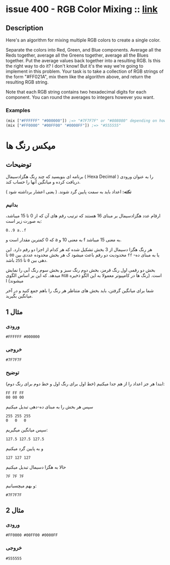 # issue 400 - RGB Color Mixing :: [link](https://ericnormand.me/issues/purelyfunctional-tv-newsletter-400-is-software-design-worthless)

## Description

Here's an algorithm for mixing multiple RGB colors to create a single color.

Separate the colors into Red, Green, and Blue components.
Average all the Reds together, average all the Greens together, average all the Blues together.
Put the average values back together into a resulting RGB.
Is this the right way to do it? I don't know! But it's the way we're going to implement in this problem. Your task is to take a collection of RGB strings of the form "#FF021A", mix them like the algorithm above, and return the resulting RGB string.

Note that each RGB string contains two hexadecimal digits for each component. 
You can round the averages to integers however you want.

### Examples
```clj
(mix ["#FFFFFF" "#000000"]) ;=> "#7F7F7F" or "#808080" depending on how you round
(mix ["#FF0000" "#00FF00" "#0000FF"]) ;=> "#555555"
```

# میکس رنگ ها

## توضیحات
برنامه ای بنویسید که چند رنگ هگزادسیمال 
( Hexa Decimal )
را به عنوان ورودی دریافت کرده و میانگین آنها را حساب کند. 

**نکته:**
اعداد باید به سمت پایین گرد شوند. ( یعنی اعشار برداشته شود )


### بدانیم
ارقام عدد هگزادسیمال بر مبنای 16 هستند که ترتیب رقم های آن که از 0 تا 15 میباشد، به صورت زیر است:

```
0..9 a..f
```
که 0 کمترین مقدار است و 
a
به معنی 10 و
f 
به معنی 15 میباشد.


هر رنگ هگزا دسیمال از 3 بخش تشکیل شده که هر کدام از اجزا دو رقم دارد.
این محدودیت دو رقم باعث میشود ک هر بخش محدوده عددی بین 
`00` تا `ff`
یا به مبنای ده-دهی بین
`0` تا `255`
باشد.

بخش دو رقمی اول رنگ قرمز، بخش دوم رنگ سبز و بخش سوم رنگ آبی را نمایش میدهد.
که این بر اساس الگوی 
`RGB`
است. (رنگ ها در کامپیوتر معمولا به این الگو ذخیره میشوند) ا


شما برای میانگین گرفتن، باید بخش های متناظر هر رنگ را باهم جمع کنید و در آخر میانگین بگیرید.

## مثال 1
### ورودی
```
#FFFFFF #000000
```

### خروجی
```
#7F7F7F
```
### توضیح
ابندا هر جز اعداد را از هم جدا میکنیم
(خط اول برای رنگ اول و خط دوم برای رنگ دوم):
```
FF FF FF
00 00 00
```

سپس هر بخش را به مبنای ده-دهی تبدیل میکنیم
```
255 255 255
0   0   0
```
سپس میانگین میگیریم:
```
127.5 127.5 127.5
```
و به پایین گرد میکنیم
```
127 127 127
```
حالا به هگزا دسیمال تبدیل میکنیم
```
7F 7F 7F
```
و بهم میچسبانیم:
```
#7F7F7F
```

## مثال 2
### ورودی
```
#FF0000 #00FF00 #0000FF
```

### خروجی
```
#555555
```

